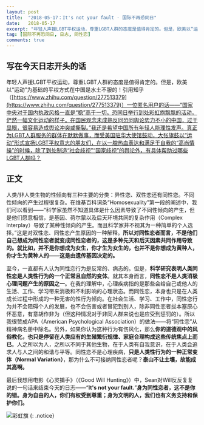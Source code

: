 ```yaml
---
layout: post
title:  "2018-05-17：It's not your fault - 国际不再恐同日"
date:   2018-05-17
excerpt: "年轻人声援LGBT平权运动，尊重LGBT人群的态度是值得肯定的。但是，欧美以“运动”为基础的平权方式在中国是水土不服的……<br>人类/非人类生物的性倾向有三种主要的分类：异性恋、双性恋还有同性恋。不同性倾向的产生过程很复杂……<br>至今，一直都有人认为同性恋行为是反常的、病态的。但是，科学研究表明人类同性恋是人类性行为的一个正常且自然的变体。就其本身而言，同性恋不是人类消极心理问题产生的原因之一……<br>身为同性恋者，这不是你的错。身为自由的人，你们有权受到尊重；身为文明的人，我们也有义务支持和保护你们。"
tag: [国际不再恐同日, 日志, 同性恋]
comments: true
---
```


## 写在今天日志开头的话

年轻人声援LGBT平权运动，尊重LGBT人群的态度是值得肯定的。但是，欧美以“运动”为基础的平权方式在中国是水土不服的！引用知乎（[https://www.zhihu.com/question/277513379](https://www.zhihu.com/question/277513379)）一位匿名用户的话——“国家中央对于国内执政风格一直是“稳”高于一切。恐同日举行到处彩虹旗飘飘的活动，俨然一幅文化运动的样子。在国民观念未成熟反同恐同舆论势力不小的中国，过于显眼，很容易造成舆论冲突或撕裂。”我还是希望中国所有年轻人能理性发声。真正为LGBT人群服务的群体在默默做事，而受美国驻华大使馆鼓动，大张旗鼓以“运动”形式宣扬LGBT平权意志的朋友们，在以一腔热血表达和满足于自我的“高尚情操”的时候，除了到处制造“社会歧视”“国家歧视”的舆论外，有具体帮助过哪些LGBT人群吗？

## 正文

人类/非人类生物的性倾向有三种主要的分类：异性恋、双性恋还有同性恋。不同性倾向的产生过程很复杂。在维基百科词条“Homosexuality”第一段的阐述中，我们可以看到——“科学家虽然不知道具体是什么因素导致了不同性倾向的产生，但是他们愿意相信，是基因、荷尔蒙以及后天环境共同的复杂作用（Complex Interplay）导致了某种性倾向的产生。而且科学家并不视其为一种简单的个人选择。”这是对双性恋、同性恋产生原因的一种解释。**所以对同性恋者而言，不是他们自己想成为同性恋者就变成同性恋者的，这是多种先天和后天因素共同作用导致的。就比如，并不是你想成为女生，你才生为女生的，也并不是你想成为黄种人，你才生为黄种人的——这是由遗传基因决定的。**

至今，一直都有人认为同性恋行为是反常的、病态的。但是，**科学研究表明人类同性恋是人类性行为的一个正常且自然的变体**。就其本身而言，**同性恋不是人类消极心理问题产生的原因之一**。在我的理解中，心理疾病指的是那些会给自己或他人的生活、工作、学习带来消极和不利影响的心理状态。而同性恋，本身也只是在人类成长过程中形成的一种无害的性行为倾向。在社会生活、学习、工作中，同性恋行为并不会阻碍个人的发展，也不会伤害或者冒犯到别人，除非同性恋者拔本塞原心怀恶意，有意胡作非为（但这种情况对于非同人群来说也是应受到惩罚的）。所以我很赞成APA（American Psychological Association）的做法——将“同性恋”从精神病名册中除名。另外，如果你认为这种行为有伤风化，那么**你的道德观中的风俗教化，也只是停留在人类应有的生殖繁衍规律、家庭合理构成这些传统焦点上而已**。人之所以为人，之所以不同于其他生物，在于人类有自我意识，在于人类会追求人与人之间的和谐与平等。同性恋不是心理疾病，**只是人类性行为的一种正常变体（Normal Variation）**，那为什么不可接纳同性恋者呢？**泰山不让土壤，故能成其高啊。**

最后我想用电影《心灵捕手》（《Good Will Hunting》）中，Sean对Will反反复复说的一句话来结束今天的日志——“**It's not your fault.**”**身为同性恋者，这不是你的错。身为自由的人，你们有权受到尊重；身为文明的人，我们也有义务支持和保护你们。**

![彩虹旗](https://img-blog.csdn.net/20180518024406319)
{: .notice}
